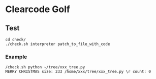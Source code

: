 # Clearcode Golf

## Test

```
cd check/
./check.sh interpreter patch_to_file_with_code
```

### Example

```
/check.sh python ~/tree/xxx_tree.py
MERRY CHRISTMAS size: 233 /home/xxx/tree/xxx_tree.py \r count: 0
```

